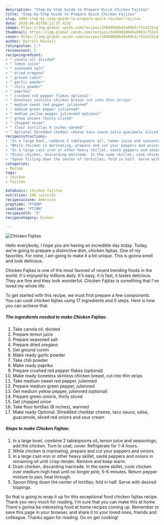 ```yaml
---
description: "Step-by-Step Guide to Prepare Quick Chicken Fajitas"
title: "Step-by-Step Guide to Prepare Quick Chicken Fajitas"
slug: 1092-step-by-step-guide-to-prepare-quick-chicken-fajitas
date: 2020-06-01T08:13:37.425Z
image: https://img-global.cpcdn.com/recipes/345890ddb45a89b3/751x532cq70/chicken-fajitas-recipe-main-photo.jpg
thumbnail: https://img-global.cpcdn.com/recipes/345890ddb45a89b3/751x532cq70/chicken-fajitas-recipe-main-photo.jpg
cover: https://img-global.cpcdn.com/recipes/345890ddb45a89b3/751x532cq70/chicken-fajitas-recipe-main-photo.jpg
author: Darrell Russell
ratingvalue: 3.7
reviewcount: 5
recipeingredient:
- " canola oil divided"
- " lemon juice"
- " seasoned salt"
- " dried oregano"
- " ground cumin"
- " garlic powder"
- " chili powder"
- " paprika"
- " crushed red pepper flakes optional"
- " boneless skinless chicken breast cut into thin strips"
- " medium sweet red pepper julienned"
- " medium green pepper julienned"
- " medium yellow pepper julienned optional"
- " green onions thinly sliced"
- " chopped onion"
- " flour tortillas 8 inches warmed"
- " Optional Shredded cheddar cheese taco sauce salsa guacamole sliced red onions and sour cream"
recipeinstructions:
- "In a large bowl, combine 2 tablespoons oil, lemon juice and seasonings; add the chicken. Turn to coat; cover. Refrigerate for 1-4 hours."
- "While chicken is marinating, prepare and cut your peppers and onions."
- "In a large cast-iron or other heavy skillet, sauté peppers and onions in remaining oil until crisp-tender. Remove and keep warm."
- "Drain chicken, discarding marinade. In the same skillet, cook chicken over medium-high heat until no longer pink, 5-6 minutes. Return pepper mixture to pan; heat through."
- "Spoon filling down the center of tortillas; fold in half. Serve with desired toppings."
categories:
- Recipe
tags:
- chicken
- fajitas

katakunci: chicken fajitas 
nutrition: 190 calories
recipecuisine: American
preptime: "PT40M"
cooktime: "PT39M"
recipeyield: "3"
recipecategory: Dinner

---
```



![Chicken Fajitas](https://img-global.cpcdn.com/recipes/345890ddb45a89b3/751x532cq70/chicken-fajitas-recipe-main-photo.jpg)

Hello everybody, I hope you are having an incredible day today. Today, we're going to prepare a distinctive dish, chicken fajitas. One of my favorites. For mine, I am going to make it a bit unique. This is gonna smell and look delicious.



Chicken Fajitas is one of the most favored of recent trending foods in the world. It's enjoyed by millions daily. It's easy, it is fast, it tastes delicious. They are fine and they look wonderful. Chicken Fajitas is something that I've loved my whole life.


To get started with this recipe, we must first prepare a few components. You can cook chicken fajitas using 17 ingredients and 5 steps. Here is how you can achieve that.

<!--inarticleads1-->

##### The ingredients needed to make Chicken Fajitas:

1. Take  canola oil, divided
1. Prepare  lemon juice
1. Prepare  seasoned salt
1. Prepare  dried oregano
1. Get  ground cumin
1. Make ready  garlic powder
1. Take  chili powder
1. Make ready  paprika
1. Prepare  crushed red pepper flakes (optional)
1. Make ready  boneless skinless chicken breast, cut into thin strips
1. Take  medium sweet red pepper, julienned
1. Prepare  medium green pepper, julienned
1. Get  medium yellow pepper, julienned (optional)
1. Prepare  green onions, thinly sliced
1. Get  chopped onion
1. Take  flour tortillas (8 inches), warmed
1. Make ready  Optional: Shredded cheddar cheese, taco sauce, salsa, guacamole, sliced red onions and sour cream




<!--inarticleads2-->

##### Steps to make Chicken Fajitas:

1. In a large bowl, combine 2 tablespoons oil, lemon juice and seasonings; add the chicken. Turn to coat; cover. Refrigerate for 1-4 hours.
1. While chicken is marinating, prepare and cut your peppers and onions.
1. In a large cast-iron or other heavy skillet, sauté peppers and onions in remaining oil until crisp-tender. Remove and keep warm.
1. Drain chicken, discarding marinade. In the same skillet, cook chicken over medium-high heat until no longer pink, 5-6 minutes. Return pepper mixture to pan; heat through.
1. Spoon filling down the center of tortillas; fold in half. Serve with desired toppings.




So that is going to wrap it up for this exceptional food chicken fajitas recipe. Thank you very much for reading. I'm sure that you can make this at home. There's gonna be interesting food at home recipes coming up. Remember to save this page in your browser, and share it to your loved ones, friends and colleague. Thanks again for reading. Go on get cooking!
